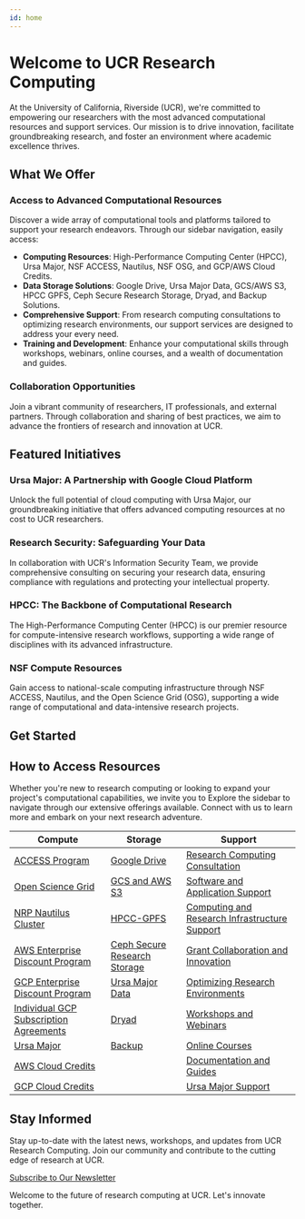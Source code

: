 ```yaml
---
id: home
---
```


# Welcome to UCR Research Computing

At the University of California, Riverside (UCR), we're committed to empowering our researchers with the most advanced computational resources and support services. Our mission is to drive innovation, facilitate groundbreaking research, and foster an environment where academic excellence thrives.

## What We Offer

### Access to Advanced Computational Resources
Discover a wide array of computational tools and platforms tailored to support your research endeavors. Through our sidebar navigation, easily access:

- **Computing Resources**: High-Performance Computing Center (HPCC), Ursa Major, NSF ACCESS, Nautilus, NSF OSG, and GCP/AWS Cloud Credits.
- **Data Storage Solutions**: Google Drive, Ursa Major Data, GCS/AWS S3, HPCC GPFS, Ceph Secure Research Storage, Dryad, and Backup Solutions.
- **Comprehensive Support**: From research computing consultations to optimizing research environments, our support services are designed to address your every need.
- **Training and Development**: Enhance your computational skills through workshops, webinars, online courses, and a wealth of documentation and guides.

### Collaboration Opportunities
Join a vibrant community of researchers, IT professionals, and external partners. Through collaboration and sharing of best practices, we aim to advance the frontiers of research and innovation at UCR.

## Featured Initiatives

### Ursa Major: A Partnership with Google Cloud Platform
Unlock the full potential of cloud computing with Ursa Major, our groundbreaking initiative that offers advanced computing resources at no cost to UCR researchers.

### Research Security: Safeguarding Your Data
In collaboration with UCR's Information Security Team, we provide comprehensive consulting on securing your research data, ensuring compliance with regulations and protecting your intellectual property.

### HPCC: The Backbone of Computational Research
The High-Performance Computing Center (HPCC) is our premier resource for compute-intensive research workflows, supporting a wide range of disciplines with its advanced infrastructure.

### NSF Compute Resources
Gain access to national-scale computing infrastructure through NSF ACCESS, Nautilus, and the Open Science Grid (OSG), supporting a wide range of computational and data-intensive research projects.

## Get Started

## How to Access Resources

Whether you're new to research computing or looking to expand your project's computational capabilities, we invite you to Explore the sidebar to navigate through our extensive offerings available. Connect with us to learn more and embark on your next research adventure.

| Compute | Storage | Support |
|---------|---------|---------|
| [ACCESS Program](nsf_access.md) | [Google Drive](Google_Drive.md) | [Research Computing Consultation](research-computing-consultation.md) |
| [Open Science Grid](open_science_grid.md) | [GCS and AWS S3](gcs_aws_s3.md) | [Software and Application Support](software-and-application-support.md) |
| [NRP Nautilus Cluster](Nautilus.md) | [HPCC-GPFS](hpcc_gpfs.md) | [Computing and Research Infrastructure Support](computing-and-research-infrastructure-support.md) |
| [AWS Enterprise Discount Program](gcp_aws_edp.md) | [Ceph Secure Research Storage](ceph_secure_research_storage.md) | [Grant Collaboration and Innovation](grant-collaboration-and-innovation.md) |
| [GCP Enterprise Discount Program](gcp_aws_edp.md) | [Ursa Major Data](ursa_major_data.md) | [Optimizing Research Environments](optimizing-research-environments.md) |
| [Individual GCP Subscription Agreements](gcp_subscription_agreements.md) | [Dryad](https://datadryad.org/stash) | [Workshops and Webinars](workshops-and-webinars.md) |
| [Ursa Major](ursa_major.md) | [Backup](backup.md) | [Online Courses](online-courses.md) |
| [AWS Cloud Credits](GCP_and_AWS_Cloud_Credits.md) |  | [Documentation and Guides](documentation-and-guides.md) |
| [GCP Cloud Credits](GCP_and_AWS_Cloud_Credits.md) |  | [Ursa Major Support](ursa_major.md)  |


## Stay Informed

Stay up-to-date with the latest news, workshops, and updates from UCR Research Computing. Join our community and contribute to the cutting edge of research at UCR.

[Subscribe to Our Newsletter](#subscribe)

Welcome to the future of research computing at UCR. Let's innovate together.
